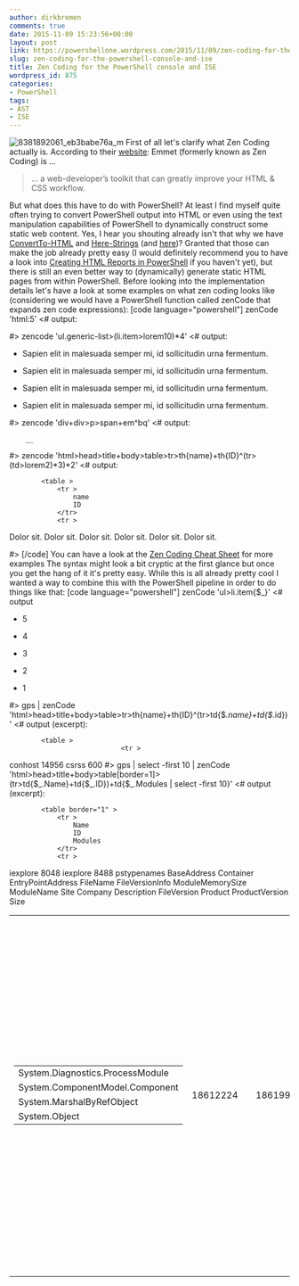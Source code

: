 ```yaml
---
author: dirkbremen
comments: true
date: 2015-11-09 15:23:56+00:00
layout: post
link: https://powershellone.wordpress.com/2015/11/09/zen-coding-for-the-powershell-console-and-ise/
slug: zen-coding-for-the-powershell-console-and-ise
title: Zen Coding for the PowerShell console and ISE
wordpress_id: 875
categories:
- PowerShell
tags:
- AST
- ISE
---
```


![8381892061_eb3babe76a_m](https://powershellone.files.wordpress.com/2015/11/8381892061_eb3babe76a_m.jpg)
First of all let's clarify what Zen Coding actually is. According to their [website](http://docs.emmet.io/): Emmet (formerly known as Zen Coding) is ...


<blockquote>... a web-developer’s toolkit that can greatly improve your HTML & CSS workflow.</blockquote>


But what does this have to do with PowerShell? At least I find myself quite often trying to convert PowerShell output into HTML or even using the text manipulation capabilities of PowerShell to dynamically construct some static web content. Yes, I hear you shouting already  isn't that why we have [ConvertTo-HTML](https://technet.microsoft.com/en-us/library/hh849944%28v=wps.630%29.aspx) and [Here-Strings](https://technet.microsoft.com/en-us/library/ee692792.aspx) (and [here](https://technet.microsoft.com/en-us/library/hh847740.aspx))? Granted that those can make the job already pretty easy (I would definitely recommend you to have a look into [Creating HTML Reports in PowerShell](https://www.penflip.com/powershellorg/creating-html-reports-in-powershell) if you haven't yet), but there is still an even better way to (dynamically) generate static HTML pages from within PowerShell. Before looking into the implementation details let's have a look at some examples on what zen coding looks like (considering we would have a PowerShell function called zenCode that expands zen code expressions):
[code language="powershell"]
zenCode 'html:5'
<# output:


	
		
		
	
	

#>
zencode 'ul.generic-list>(li.item>lorem10)*4'
<# output:



	
  * Sapien elit in malesuada semper mi, id sollicitudin urna fermentum.

	
  * Sapien elit in malesuada semper mi, id sollicitudin urna fermentum.

	
  * Sapien elit in malesuada semper mi, id sollicitudin urna fermentum.

	
  * Sapien elit in malesuada semper mi, id sollicitudin urna fermentum.


#>
zencode 'div+div>p>span+em^bq'
<# output:






	


		
		__
	


	

<blockquote></blockquote>





#>
zencode 'html>head>title+body>table>tr>th{name}+th{ID}^(tr>(td>lorem2)*3)*2'
<# output:

	
		
		
			<table >
				<tr >
					name
					ID
				</tr>
				<tr >
					
<td >Dolor sit.
</td>
					
<td >Dolor sit.
</td>
					
<td >Dolor sit.
</td>
				</tr>
				<tr >
					
<td >Dolor sit.
</td>
					
<td >Dolor sit.
</td>
					
<td >Dolor sit.
</td>
				</tr>
			</table>
		
	

#>
[/code]
You can have a look at the [Zen Coding Cheat Sheet](https://zen-coding.googlecode.com/files/ZenCodingCheatSheet.pdf) for more examples The syntax might look a bit cryptic at the first glance but once you get the hang of it it's pretty easy. While this is all already pretty cool I wanted a way to combine this with the PowerShell pipeline in order to do things like that:
[code language="powershell"]
zenCode 'ul>li.item{$_}'
<# output



	
  * 5

	
  * 4

	
  * 3

	
  * 2

	
  * 1


#>
gps | zenCode 'html>head>title+body>table>tr>th{name}+th{ID}^(tr>td{$_.name}+td{$_.id})'
<# output (excerpt):

	
		
		
			<table >
                                <tr >
					
<td >conhost
</td>
					
<td >14956
</td>
				</tr>
				<tr >
					
<td >csrss
</td>
					
<td >600
</td>
				</tr>
#>
gps | select -first 10 | zenCode 'html>head>title+body>table[border=1]>(tr>td{$_.Name}+td{$_.ID})+td{$_.Modules | select -first 10}'
<# output (excerpt):

		
		
			<table border="1" >
				<tr >
					Name
					ID
					Modules
				</tr>
				<tr >
					
<td >iexplore
</td>
					
<td >8048
</td>
					
<td >
</td>
				</tr>
				<tr >
					
<td >iexplore
</td>
					
<td >8488
</td>
					
<td >
						<table >
							<tr >
								pstypenames
								BaseAddress
								Container
								EntryPointAddress
								FileName
								FileVersionInfo
								ModuleMemorySize
								ModuleName
								Site
								Company
								Description
								FileVersion
								Product
								ProductVersion
								Size
							</tr>
							<tr >
								
<td >
									<table >
										<tr >
											
<td >System.Diagnostics.ProcessModule
</td>
										</tr>
										<tr >
											
<td >System.ComponentModel.Component
</td>
										</tr>
										<tr >
											
<td >System.MarshalByRefObject
</td>
										</tr>
										<tr >
											
<td >System.Object
</td>
										</tr>
									</table>
								
</td>
								
<td >18612224
</td>
								
<td >
</td>
								
<td >18619984
</td>
								
<td >C:\Program Files (x86)\Internet Explorer\IEXPLORE.EXE
</td>
								
<td >File:             C:\Program Files (x86)\Internet Explorer\IEXPLORE.EXE
InternalName:     iexplore
OriginalFilename: IEXPLORE.EXE.MUI
FileVersion:      11.00.9600.16428 (winblue_gdr.131013-1700)
FileDescription:  Internet Explorer
#>
[/code]
The solution to make this happen relies on the zencoding implementation [Mad Kristensen](http://madskristensen.net/) has developed (https://github.com/madskristensen/zencoding) which he has also made part of his awesome [Web Essentials](http://vswebessentials.com/) Visual Studio extension.
I've made a PowerShell function (Get-ZenCode alias zenCode) and also an ISE Add-on that expand Zen Code expressions and also work with the PowerShell pipeline. Get-ZenCode also supports output to a file (outPath parameter) and showing the result in the default browser (-Show Switch). I'm posting the source code for Get-ZenCode below but you can also download the same including full help and more examples from [my GitHub page](https://github.com/DBremen/ISEUtils/blob/master/functions/Get-ZenCode.ps1) (the function requires the [zenCoding.dll](https://github.com/madskristensen/zencoding) within a resources subfolder) . The ISE Add-On (including Get-ZenCode) is part of my [ISEUtils](https://github.com/DBremen/ISEUtils) Add-On. With the Add-On the expressions can be typed into the Editor (without the preceding zenCode call) and expanded by pressing CTRL+SHIFT+J (or the respective menu entry):
![ExpandZenCode](https://powershellone.files.wordpress.com/2015/11/expandzencode.gif)
https://gist.github.com/06aeb0bcdcc1d57f04d6

How do you like Zen Coding?

![shareThoughts](https://powershellone.files.wordpress.com/2015/10/sharethoughts.jpg)


* * *


Photo Credit: [jurvetson](https://www.flickr.com/photos/44124348109@N01/8381892061/) via [Compfight](http://compfight.com) [cc](https://creativecommons.org/licenses/by/2.0/)

